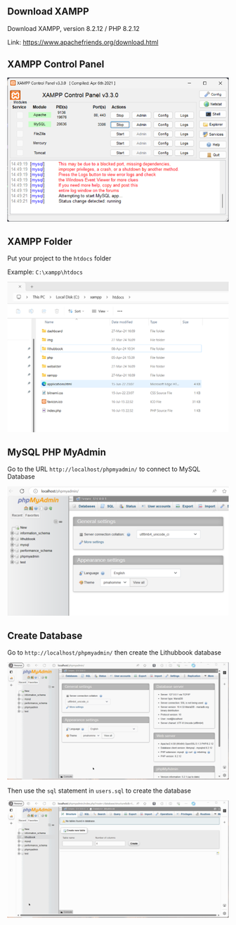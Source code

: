 ## Download XAMPP

Download XAMPP, version 8.2.12 / PHP 8.2.12

Link: https://www.apachefriends.org/download.html

## XAMPP Control Panel

![alt text](image-1.png)

## XAMPP Folder

Put your project to the `htdocs` folder

Example: `C:\xampp\htdocs`

![alt text](image.png)

## MySQL PHP MyAdmin

Go to the URL `http://localhost/phpmyadmin/` to connect to MySQL Database

![alt text](image-2.png)

## Create Database

Go to `http://localhost/phpmyadmin/` then create the Lithubbook database

![alt text](create-database.gif)

Then use the `sql` statement in `users.sql` to create the database

![alt text](create-users-table.gif)
